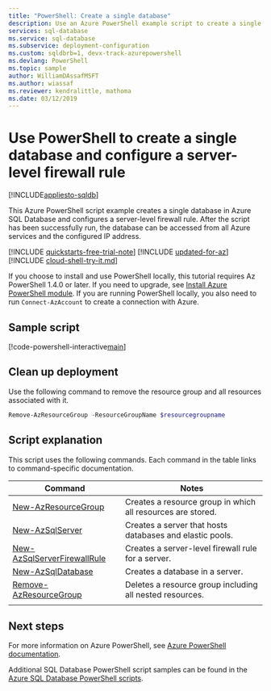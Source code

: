 ```yaml
---
title: "PowerShell: Create a single database" 
description: Use an Azure PowerShell example script to create a single database in Azure SQL Database. 
services: sql-database
ms.service: sql-database
ms.subservice: deployment-configuration
ms.custom: sqldbrb=1, devx-track-azurepowershell
ms.devlang: PowerShell
ms.topic: sample
author: WilliamDAssafMSFT 
ms.author: wiassaf
ms.reviewer: kendralittle, mathoma
ms.date: 03/12/2019
---
```

# Use PowerShell to create a single database and configure a server-level firewall rule

[!INCLUDE[appliesto-sqldb](../../includes/appliesto-sqldb.md)]

This Azure PowerShell script example creates a single database in Azure SQL Database and configures a server-level firewall rule. After the script has been successfully run, the database can be accessed from all Azure services and the configured IP address.

[!INCLUDE [quickstarts-free-trial-note](../../../../includes/quickstarts-free-trial-note.md)]
[!INCLUDE [updated-for-az](../../../../includes/updated-for-az.md)]
[!INCLUDE [cloud-shell-try-it.md](../../../../includes/cloud-shell-try-it.md)]

If you choose to install and use PowerShell locally, this tutorial requires Az PowerShell 1.4.0 or later. If you need to upgrade, see [Install Azure PowerShell module](/powershell/azure/install-az-ps). If you are running PowerShell locally, you also need to run `Connect-AzAccount` to create a connection with Azure.

## Sample script

[!code-powershell-interactive[main](../../../../powershell_scripts/sql-database/create-and-configure-database/create-and-configure-database.ps1?highlight=15-16 "Create SQL Database")]

## Clean up deployment

Use the following command to remove  the resource group and all resources associated with it.

```powershell
Remove-AzResourceGroup -ResourceGroupName $resourcegroupname
```

## Script explanation

This script uses the following commands. Each command in the table links to command-specific documentation.

| Command | Notes |
|---|---|
| [New-AzResourceGroup](/powershell/module/az.resources/new-azresourcegroup) | Creates a resource group in which all resources are stored. |
| [New-AzSqlServer](/powershell/module/az.sql/new-azsqlserver) | Creates a server that hosts databases and elastic pools. |
| [New-AzSqlServerFirewallRule](/powershell/module/az.sql/new-azsqlserverfirewallrule) | Creates a server-level firewall rule for a server. |
| [New-AzSqlDatabase](/powershell/module/az.sql/new-azsqldatabase) | Creates a database in a server. |
| [Remove-AzResourceGroup](/powershell/module/az.resources/remove-azresourcegroup) | Deletes a resource group including all nested resources. |
|||

## Next steps

For more information on Azure PowerShell, see [Azure PowerShell documentation](/powershell/azure/).

Additional SQL Database PowerShell script samples can be found in the [Azure SQL Database PowerShell scripts](../powershell-script-content-guide.md).
